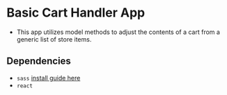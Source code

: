 # Basic Cart Handler App
- This app utilizes model methods to adjust the contents of a cart from a generic list of store items.

## Dependencies
- `sass` [install guide here](http://sass-lang.com/install)
- `react`
